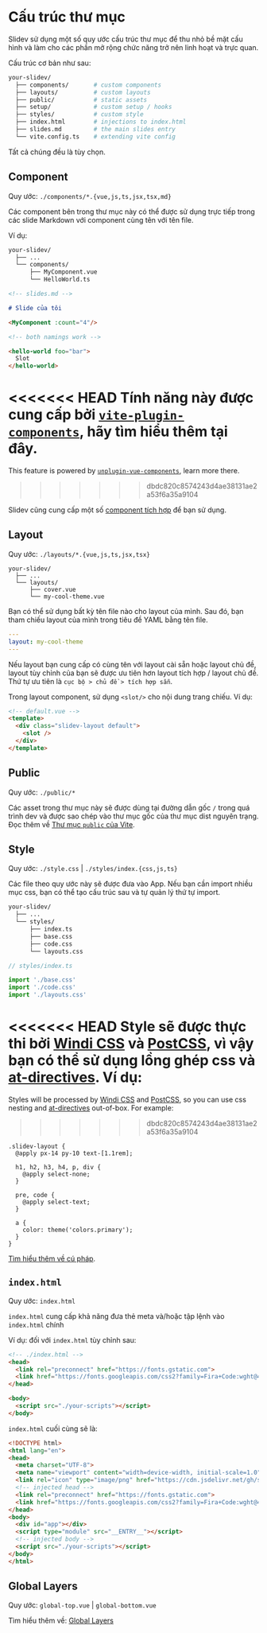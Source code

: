 # Cấu trúc thư mục

Slidev sử dụng một số quy ước cấu trúc thư mục để thu nhỏ bề mặt cấu hình và làm cho các phần mở rộng chức năng trở nên linh hoạt và trực quan.

Cấu trúc cơ bản như sau:

```bash
your-slidev/
  ├── components/       # custom components
  ├── layouts/          # custom layouts
  ├── public/           # static assets
  ├── setup/            # custom setup / hooks
  ├── styles/           # custom style
  ├── index.html        # injections to index.html
  ├── slides.md         # the main slides entry
  └── vite.config.ts    # extending vite config
```

Tất cả chúng đều là tùy chọn.

## Component

Quy ước: `./components/*.{vue,js,ts,jsx,tsx,md}`

Các component bên trong thư mục này có thể được sử dụng trực tiếp trong các slide Markdown với component cùng tên với tên file.

Ví dụ:

```bash
your-slidev/
  ├── ...
  └── components/
      ├── MyComponent.vue
      └── HelloWorld.ts
```

```md
<!-- slides.md -->

# Slide của tôi

<MyComponent :count="4"/>

<!-- both namings work -->

<hello-world foo="bar">
  Slot
</hello-world>
```

<<<<<<< HEAD
Tính năng này được cung cấp bởi [`vite-plugin-components`](https://github.com/antfu/vite-plugin-components), hãy tìm hiểu thêm tại đây.
=======
This feature is powered by [`unplugin-vue-components`](https://github.com/antfu/unplugin-vue-components), learn more there.
>>>>>>> dbdc820c8574243d4ae38131ae2a53f6a35a9104

Slidev cũng cung cấp một số [component tích hợp](/builtin/components) để bạn sử dụng.

## Layout

Quy ước: `./layouts/*.{vue,js,ts,jsx,tsx}`

```
your-slidev/
  ├── ...
  └── layouts/
      ├── cover.vue
      └── my-cool-theme.vue
```

Bạn có thể sử dụng bất kỳ tên file nào cho layout của mình. Sau đó, bạn tham chiếu layout của mình trong tiêu đề YAML bằng tên file.

```yaml
---
layout: my-cool-theme
---
```

Nếu layout bạn cung cấp có cùng tên với layout cài sẵn hoặc layout chủ đề, layout tùy chỉnh của bạn sẽ được ưu tiên hơn layout tích hợp / layout chủ đề. Thứ tự ưu tiên là `cục bộ > chủ đề > tích hợp sẵn`.

Trong layout component, sử dụng `<slot/>` cho nội dung trang chiếu. Ví dụ:

```html
<!-- default.vue -->
<template>
  <div class="slidev-layout default">
    <slot />
  </div>
</template>
```

## Public

Quy ước: `./public/*`

Các asset trong thư mục này sẽ được dùng tại đường dẫn gốc `/` trong quá trình dev và được sao chép vào thư mục gốc của thư mục dist nguyên trạng. Đọc thêm về [Thư mục `public` của Vite](https://vitejs.dev/guide/assets.html#the-public-directory).

## Style

Quy ước: `./style.css` | `./styles/index.{css,js,ts}`

Các file theo quy ước này sẽ được đưa vào App. Nếu bạn cần import nhiều mục css, bạn có thể tạo cấu trúc sau và tự quản lý thứ tự import.

```bash
your-slidev/
  ├── ...
  └── styles/
      ├── index.ts
      ├── base.css
      ├── code.css
      └── layouts.css
```

```ts
// styles/index.ts

import './base.css'
import './code.css'
import './layouts.css'
```

<<<<<<< HEAD
Style sẽ được thực thi bởi [Windi CSS](http://windicss.org/) và [PostCSS](https://postcss.org/), vì vậy bạn có thể sử dụng lồng ghép css và [at-directives](https://windicss.org/features/directives.html). Ví dụ:
=======
Styles will be processed by [Windi CSS](https://windicss.org/) and [PostCSS](https://postcss.org/), so you can use css nesting and [at-directives](https://windicss.org/features/directives.html) out-of-box. For example:
>>>>>>> dbdc820c8574243d4ae38131ae2a53f6a35a9104

```less
.slidev-layout {
  @apply px-14 py-10 text-[1.1rem];

  h1, h2, h3, h4, p, div {
    @apply select-none;
  }

  pre, code {
    @apply select-text;
  }

  a {
    color: theme('colors.primary');
  }
}
```

[Tìm hiểu thêm về cú pháp](https://windicss.org/features/directives.html).

## `index.html`

Quy ước: `index.html`

`index.html` cung cấp khả năng đưa thẻ meta và/hoặc tập lệnh vào `index.html` chính

Ví dụ: đối với `index.html` tùy chỉnh sau:

```html
<!-- ./index.html -->
<head>
  <link rel="preconnect" href="https://fonts.gstatic.com">
  <link href="https://fonts.googleapis.com/css2?family=Fira+Code:wght@400;600&family=Nunito+Sans:wght@200;400;600&display=swap" rel="stylesheet">
</head>

<body>
  <script src="./your-scripts"></script>
</body>
```

`index.html` cuối cùng sẽ là:

```html
<!DOCTYPE html>
<html lang="en">
<head>
  <meta charset="UTF-8">
  <meta name="viewport" content="width=device-width, initial-scale=1.0">
  <link rel="icon" type="image/png" href="https://cdn.jsdelivr.net/gh/slidevjs/slidev/assets/favicon.png">
  <!-- injected head -->
  <link rel="preconnect" href="https://fonts.gstatic.com">
  <link href="https://fonts.googleapis.com/css2?family=Fira+Code:wght@400;600&family=Nunito+Sans:wght@200;400;600&display=swap" rel="stylesheet">
</head>
<body>
  <div id="app"></div>
  <script type="module" src="__ENTRY__"></script>
  <!-- injected body -->
  <script src="./your-scripts"></script>
</body>
</html>
```

## Global Layers

Quy ước: `global-top.vue` | `global-bottom.vue`

Tìm hiểu thêm về: [Global Layers](/custom/global-layers)
